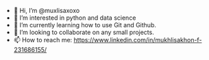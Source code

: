 - 👋 Hi, I’m @muxlisaxoxo
- 👀 I’m interested in python and data science
- 🌱 I’m currently learning how to use Git and Github.
- 💞️ I’m looking to collaborate on any small projects.
- 📫 How to reach me: https://www.linkedin.com/in/mukhlisakhon-f-231686155/

<!---
muxlisaxoxo/muxlisaxoxo is a ✨ special ✨ repository because its `README.md` (this file) appears on your GitHub profile.
You can click the Preview link to take a look at your changes.
--->

